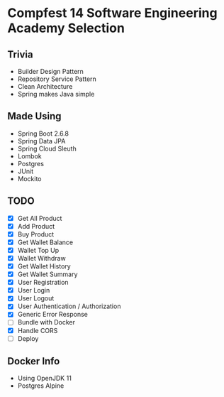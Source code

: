 # Compfest 14 Software Engineering Academy Selection

## Trivia
- Builder Design Pattern
- Repository Service Pattern
- Clean Architecture
- Spring makes Java simple

## Made Using
- Spring Boot 2.6.8
- Spring Data JPA
- Spring Cloud Sleuth
- Lombok
- Postgres
- JUnit
- Mockito

## TODO
- [x] Get All Product
- [x] Add Product
- [x] Buy Product
- [x] Get Wallet Balance
- [x] Wallet Top Up
- [x] Wallet Withdraw
- [x] Get Wallet History
- [x] Get Wallet Summary
- [x] User Registration
- [x] User Login
- [x] User Logout
- [x] User Authentication / Authorization
- [x] Generic Error Response
- [ ] Bundle with Docker 
- [x] Handle CORS
- [ ] Deploy

## Docker Info
- Using OpenJDK 11
- Postgres Alpine
